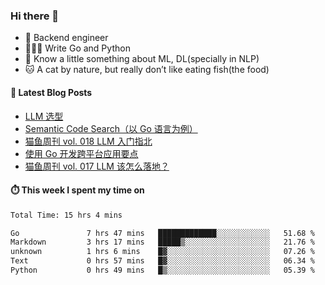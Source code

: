 ### Hi there 👋

- 🔧 Backend engineer
- 👨🏻‍💻 Write Go and Python
- 🔭 Know a little something about ML, DL(specially in NLP)
- 🐱 A cat by nature, but really don’t like eating fish(the food)

#### 📖 Latest Blog Posts
<!-- BLOG-POST-LIST:START -->
- [LLM 选型](https://ameow.xyz/archives/llm-comparison)
- [Semantic Code Search（以 Go 语言为例）](https://ameow.xyz/archives/semantic-code-search-a-go-repective)
- [猫鱼周刊 vol. 018 LLM 入门指北](https://ameow.xyz/archives/weekly-018)
- [使用 Go 开发跨平台应用要点](https://ameow.xyz/archives/go-multiplatform-takeaways)
- [猫鱼周刊 vol. 017 LLM 该怎么落地？](https://ameow.xyz/archives/weekly-017)
<!-- BLOG-POST-LIST:END -->

#### ⏱️ This week I spent my time on
<!--START_SECTION:waka-->

```txt
Total Time: 15 hrs 4 mins

Go               7 hrs 47 mins   █████████████░░░░░░░░░░░░   51.68 %
Markdown         3 hrs 17 mins   █████▒░░░░░░░░░░░░░░░░░░░   21.76 %
unknown          1 hrs 6 mins    █▓░░░░░░░░░░░░░░░░░░░░░░░   07.26 %
Text             0 hrs 57 mins   █▓░░░░░░░░░░░░░░░░░░░░░░░   06.34 %
Python           0 hrs 49 mins   █▒░░░░░░░░░░░░░░░░░░░░░░░   05.39 %
```

<!--END_SECTION:waka-->

<!--
**LeslieLeung/LeslieLeung** is a ✨ _special_ ✨ repository because its `README.md` (this file) appears on your GitHub profile.

Here are some ideas to get you started:

- 🔭 I’m currently working on ...
- 🌱 I’m currently learning ...
- 👯 I’m looking to collaborate on ...
- 🤔 I’m looking for help with ...
- 💬 Ask me about ...
- 📫 How to reach me: ...
- 😄 Pronouns: ...
- ⚡ Fun fact: ...
-->
